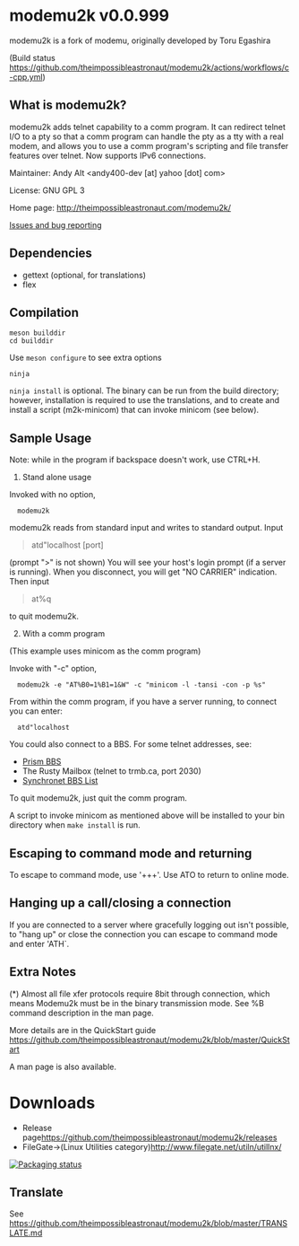 # modemu2k v0.0.999

modemu2k is a fork of modemu, originally developed by Toru Egashira

(Build status
<https://github.com/theimpossibleastronaut/modemu2k/actions/workflows/c-cpp.yml>)


## What is modemu2k?

modemu2k adds telnet capability to a comm program. It can redirect
telnet I/O to a pty so that a comm program can handle the pty as a tty
with a real modem, and allows you to use a comm program's scripting
and file transfer features over telnet. Now supports IPv6 connections.

Maintainer: Andy Alt <andy400-dev [at] yahoo [dot] com>

License: GNU GPL 3

Home page: <http://theimpossibleastronaut.com/modemu2k/>

[Issues and bug reporting](https://github.com/theimpossibleastronaut/modemu2k/issues)


Dependencies
------------

  * gettext (optional, for translations)
  * flex


Compilation
-----------

    meson builddir
    cd builddir

Use `meson configure` to see extra options

    ninja


`ninja install` is optional. The binary can be run from the build
directory; however, installation is required to use the translations,
and to create and install a script (m2k-minicom) that can invoke
minicom (see below).


## Sample Usage


Note: while in the program if backspace doesn't work, use CTRL+H.

1) Stand alone usage

  Invoked with no option,

      modemu2k

  modemu2k reads from standard input and writes to standard output.
  Input

  > atd"localhost [port]

  (prompt ">" is not shown) You will see your host's login prompt
  (if a server is running). When you disconnect, you will get "NO
  CARRIER" indication. Then input

  > at%q

  to quit modemu2k.

2) With a comm program

  (This example uses minicom as the comm program)

  Invoke with "-c" option,

      modemu2k -e "AT%B0=1%B1=1&W" -c "minicom -l -tansi -con -p %s"

  From within the comm program, if you have a server running, to
  connect you can enter:

      atd"localhost

  You could also connect to a BBS. For some telnet addresses, see:

  * [Prism BBS](http://filegate.net)
  * The Rusty Mailbox (telnet to trmb.ca, port 2030)
  * [Synchronet BBS List](http://www.synchro.net/sbbslist.html)

  To quit modemu2k, just quit the comm program.

  A script to invoke minicom as mentioned above will be installed to
  your bin directory when `make install` is run.

## Escaping to command mode and returning

To escape to command mode, use '+++'. Use ATO to return to online mode.


## Hanging up a call/closing a connection

If you are connected to a server where gracefully logging out isn't
possible, to "hang up" or close the connection you can escape to command
mode and enter 'ATH`.

## Extra Notes

(*) Almost all file xfer protocols require 8bit through connection,
which means Modemu2k must be in the binary transmission mode.  See %B
command description in the man page.

More details are in the QuickStart guide
<https://github.com/theimpossibleastronaut/modemu2k/blob/master/QuickStart>

A man page is also available.


# Downloads

* Release page<https://github.com/theimpossibleastronaut/modemu2k/releases>
* FileGate->(Linux Utilities category)<http://www.filegate.net/utiln/utillnx/>

[![Packaging status](https://repology.org/badge/vertical-allrepos/modemu2k.svg)](https://repology.org/project/modemu2k/versions)

## Translate

See <https://github.com/theimpossibleastronaut/modemu2k/blob/master/TRANSLATE.md>

